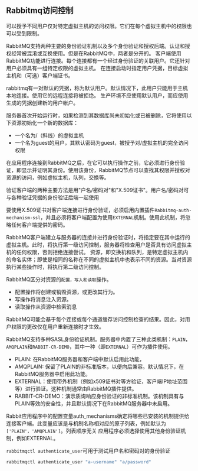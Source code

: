 ## Rabbitmq访问控制

可以授予不同用户仅对特定虚拟主机的访问权限。它们在每个虚拟主机中的权限也可以受到限制。

RabbitMQ支持两种主要的身份验证机制以及多个身份验证和授权后端。认证和授权经常被混淆或互换使用。但是在RabbitMQ中，两者是分开的。
客户端使用RabbitMQ功能进行连接。每个连接都有一个经过身份验证的关联用户。它还针对用户必须具有一组特定权限的虚拟主机。
在连接启动时指定用户凭据，目标虚拟主机和（可选）客户端证书。

rabbitmq有一对默认的凭据，称为默认用户。默认情况下，此用户只能用于主机本地连接。使用它的远程连接将被拒绝。
生产环境不应使用默认用户，而应使用生成的凭据创建新的用户帐户。

服务器首次开始运行时，如果检测到其数据库尚未初始化或已被删除，它将使用以下资源初始化一个新的数据库：
* 一个名为/（斜线）的虚拟主机
* 一个名为guest的用户，其默认密码为guest，被授予对/虚拟主机的完全访问权限

在应用程序连接到RabbitMQ之后，在它可以执行操作之前，它必须进行身份验证，即显示并证明其身份。使用该身份，RabbitMQ节点可以查找其权限并授权对资源的访问，例如虚拟主机，队列，交换等。

验证客户端的两种主要方法是用"户名/密码对"和"X.509证书"。用户名/密码对可与各种验证凭据的身份验证后端一起使用

要使用X.509证书对客户端连接进行身份验证，必须启用内置插件`Rabbitmq-auth-mechanism-ssl`，并且必须将客户端配置为使用`EXTERNAL`机制。使用此机制，将忽略任何客户端提供的密码。

RabbitMQ客户端建立与服务器的连接并进行身份验证时，将指定要在其中运行的虚拟主机。此时，将执行第一级访问控制，服务器将检查用户是否具有访问虚拟主机的任何权限，否则拒绝连接尝试。
资源，即交换机和队列，是特定虚拟主机内的命名实体；即使是相同的名称在不同的虚拟主机中也表示不同的资源。当对资源执行某些操作时，将执行第二级访问控制。

RabbitMQ区分对资源的`配置，写入和读取`操作。
* 配置操作将创建或销毁资源，或更改其行为。
* 写操作将消息注入资源。
* 读取操作从资源中检索消息

RabbitMQ可能会基于每个连接或每个通道缓存访问控制检查的结果。因此，对用户权限的更改仅在用户重新连接时才生效。

RabbitMQ支持多种SASL身份验证机制。服务器中内置了三种此类机制：`PLAIN`，`AMQPLAIN`和`RABBIT-CR-DEMO`，其中一种（即`EXTERNAL`）可作为插件使用。
* PLAIN: 在RabbitMQ服务器和客户端中默认启用此功能，
* AMQPLAIN: 保留了PLAIN的非标准版本，以便向后兼容。默认情况下，在RabbitMQ服务器中启用此功能。
* EXTERNAL：使用带外机制（例如x509证书对等方验证，客户端IP地址范围等）进行验证。这种机制通常由RabbitMQ插件提供。
* RABBIT-CR-DEMO：演示质询响应身份验证的非标准机制。该机制具有与PLAIN等效的安全性，并且默认情况下在RabbitMQ服务器中未启用。

Rabbit应用程序中的配置变量auth_mechanisms确定将哪些已安装的机制提供给连接客户端。此变量应该是与机制名称相对应的原子列表，例如默认为`['PLAIN'，'AMQPLAIN']`。列表顺序无关
应用程序必须选择使用其他身份验证机制，例如EXTERNAL。

`rabbitmqctl authenticate_user`可用于测试用户名和密码对的身份验证
```sh
rabbitmqctl authenticate_user "a-username" "a/password"
```